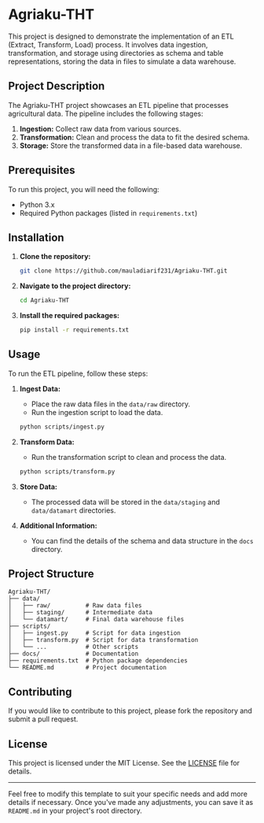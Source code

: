 # Agriaku-THT

This project is designed to demonstrate the implementation of an ETL (Extract, Transform, Load) process. It involves data ingestion, transformation, and storage using directories as schema and table representations, storing the data in files to simulate a data warehouse.

## Project Description

The Agriaku-THT project showcases an ETL pipeline that processes agricultural data. The pipeline includes the following stages:

1. **Ingestion:** Collect raw data from various sources.
2. **Transformation:** Clean and process the data to fit the desired schema.
3. **Storage:** Store the transformed data in a file-based data warehouse.

## Prerequisites

To run this project, you will need the following:

- Python 3.x
- Required Python packages (listed in `requirements.txt`)

## Installation

1. **Clone the repository:**
   ```bash
   git clone https://github.com/mauladiarif231/Agriaku-THT.git
   ```
2. **Navigate to the project directory:**
   ```bash
   cd Agriaku-THT
   ```
3. **Install the required packages:**
   ```bash
   pip install -r requirements.txt
   ```

## Usage

To run the ETL pipeline, follow these steps:

1. **Ingest Data:**
   - Place the raw data files in the `data/raw` directory.
   - Run the ingestion script to load the data.
   ```bash
   python scripts/ingest.py
   ```

2. **Transform Data:**
   - Run the transformation script to clean and process the data.
   ```bash
   python scripts/transform.py
   ```

3. **Store Data:**
   - The processed data will be stored in the `data/staging` and `data/datamart` directories.

4. **Additional Information:**
   - You can find the details of the schema and data structure in the `docs` directory.

## Project Structure

```
Agriaku-THT/
├── data/
│   ├── raw/          # Raw data files
│   ├── staging/      # Intermediate data
│   └── datamart/     # Final data warehouse files
├── scripts/
│   ├── ingest.py     # Script for data ingestion
│   ├── transform.py  # Script for data transformation
│   └── ...           # Other scripts
├── docs/             # Documentation
├── requirements.txt  # Python package dependencies
└── README.md         # Project documentation
```

## Contributing

If you would like to contribute to this project, please fork the repository and submit a pull request.

## License

This project is licensed under the MIT License. See the [LICENSE](LICENSE) file for details.

---

Feel free to modify this template to suit your specific needs and add more details if necessary. Once you've made any adjustments, you can save it as `README.md` in your project's root directory.
